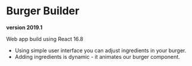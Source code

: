 # Burger Builder
**__version 2019.1__**

Web app build using React 16.8 

- Using simple user interface you can adjust ingredients in your burger.
- Adding ingredients is dynamic - it animates our burger component.



